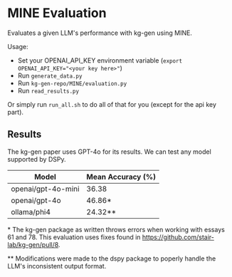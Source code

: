 # MINE Evaluation
Evaluates a given LLM's performance with kg-gen using MINE. 

Usage:
- Set your OPENAI_API_KEY environment variable (`export OPENAI_API_KEY="<your key here>"`)
- Run `generate_data.py`
- Run `kg-gen-repo/MINE/evaluation.py`
- Run `read_results.py`

Or simply run `run_all.sh` to do all of that for you (except for the api key part). 

## Results 
The kg-gen paper uses GPT-4o for its results. 
We can test any model supported by DSPy. 

<!-- 
This takes a long time to run! 
I have not included a time column becuase it froze my computer part-way through
but cached some results, which threw off the timing. 
Expect to wait for 14*105/60=24.5 minutes to generate results. 
And then 10*105/60=17.5 minutes for evaluation.
The rest is fast though!

With a larger dataset it may be better to save graphs immediately rather than 
holding them in memory until saving them in bulk. 
It could also be worth investigating using parallel llm requests. 
This would probably help with openAI models but may be unwise when using local 
models.
-->

| Model | Mean Accuracy (%) |
| - | - |
| openai/gpt-4o-mini | 36.38 | 
| openai/gpt-4o | 46.86\* |
| ollama/phi4 | 24.32\*\* |

\*
The kg-gen package as written throws errors when working with essays 61 and 78. 
This evaluation uses fixes found in https://github.com/stair-lab/kg-gen/pull/8. 

<!-- 
The paper result is 66.07% for GPT-4o. 
I am not sure why this is so much lower! 
-->

\*\*
Modifications were made to the dspy package to poperly handle the LLM's inconsistent output format. 

